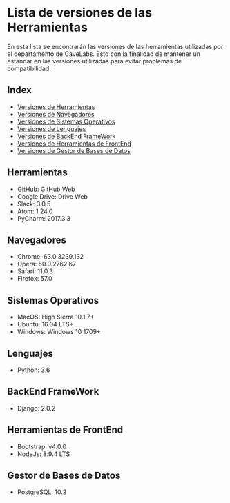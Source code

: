 # Lista de versiones de las Herramientas
En esta lista se encontrarán las versiones de las herramientas utilizadas por el departamento de CaveLabs. Esto con la finalidad de mantener un estandar en las versiones utilizadas para evitar problemas de compatibilidad.

## Index
* [Versiones de Herramientas](#Herramientas)
* [Versiones de Navegadores](#Navegadores)
* [Versiones de Sistemas Operativos](#Sistemas)
* [Versiones de Lenguajes](#Lenguajes)
* [Versiones de BackEnd FrameWork](#BackEnd_FrameWork)
* [Versiones de Herramientas de FrontEnd](#Herramientas_de_FrontEnd)
* [Versiones de Gestor de Bases de Datos](#Gestor_de_Bases_de_Datos)

<a id="Herramientas"></a>
## Herramientas
* GitHub: GitHub Web
* Google Drive: Drive Web
* Slack: 3.0.5
* Atom: 1.24.0
* PyCharm: 2017.3.3

<a id="Navegadores"></a>
## Navegadores
* Chrome: 63.0.3239.132
* Opera: 50.0.2762.67
* Safari: 11.0.3
* Firefox: 57.0

<a id="Sistemas"></a>
## Sistemas Operativos
* MacOS: High Sierra 10.1.7+
* Ubuntu: 16.04 LTS+
* Windows: Windows 10 1709+

<a id="Lenguajes"></a>
## Lenguajes
* Python: 3.6

<a id="BackEnd_FrameWork"></a>
## BackEnd FrameWork
* Django: 2.0.2


<a id="Herramientas_de_FrontEnd"></a>
## Herramientas de FrontEnd
* Bootstrap: v4.0.0
* NodeJs: 8.9.4 LTS



<a id="Gestor_de_Bases_de_Datos"></a>
## Gestor de Bases de Datos
* PostgreSQL: 10.2

